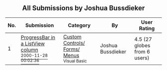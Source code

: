 ﻿<div align="center">

## All Submissions by Joshua Bussdieker

</div>

No.  | Submission | Category | By   | User Rating
---- | ---------- | -------- | ---- | -----------
1 | [ProgressBar in a ListView column<br /><sup>2000-11-28 00:02:36</sup>](https://github.com/Planet-Source-Code/joshua-bussdieker-progressbar-in-a-listview-column__1-13137) | [Custom Controls/ Forms/  Menus<br /><sup>Visual Basic</sup>](../ByCategory/custom-controls-forms-menus__1-4.md) | Joshua Bussdieker | 4.5 (27 globes from 6 users)
